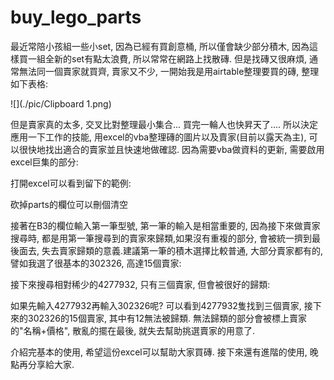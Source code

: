 # buy_lego_parts

最近常陪小孩組一些小set, 因為已經有買創意桶, 所以僅會缺少部分積木, 因為這樣買一組全新的set有點太浪費, 所以常常在網路上找散磚.
但是找磚又很麻煩, 通常無法同一個賣家就買齊, 賣家又不少, 一開始我是用airtable整理要買的磚, 整理如下表格:

![](./pic/Clipboard 1.png) 

但是賣家真的太多, 交叉比對整理最小集合... 買完一輪人也快昇天了....
所以決定應用一下工作的技能, 用excel的vba整理磚的圖片以及賣家(目前以露天為主), 可以很快地找出適合的賣家並且快速地做確認.
因為需要vba做資料的更新, 需要啟用excel巨集的部分:
 
打開excel可以看到留下的範例:
 
砍掉parts的欄位可以刪個清空

接著在B3的欄位輸入第一筆型號, 第一筆的輸入是相當重要的, 因為接下來做賣家搜尋時, 都是用第一筆搜尋到的賣家來歸類,如果沒有重複的部分, 會被統一擠到最後面去, 失去賣家歸類的意義.建議第一筆的積木選擇比較普通, 大部分賣家都有的,  譬如我選了很基本的302326, 高達15個賣家:
 
接下來搜尋相對稀少的4277932, 只有三個賣家, 但會被很好的歸類:

如果先輸入4277932再輸入302326呢?
可以看到4277932隻找到三個賣家, 接下來的302326的15個賣家, 其中有12無法被歸類. 無法歸類的部分會被標上賣家的"名稱+價格", 散亂的擺在最後, 就失去幫助挑選賣家的用意了.
 
介紹完基本的使用, 希望這份excel可以幫助大家買磚.
接下來還有進階的使用, 晚點再分享給大家.
